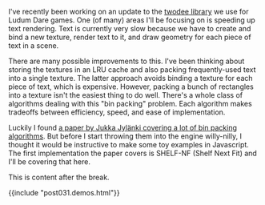 I've recently been working on an update to the
[twodee library](https://github.com/pikkpoiss/twodee) we use for Ludum Dare
games.  One (of many) areas I'll be focusing on is speeding up text rendering.
Text is currently very slow because we have to create and bind a new texture,
render text to it, and draw geometry for each piece of text in a scene.

There are many possible improvements to this.  I've been thinking about
storing the textures in an LRU cache and also packing frequently-used text
into a single texture. The latter
approach avoids binding a texture for each piece of text, which is expensive.
However, packing a bunch of rectangles into a texture isn't the easiest
thing to do well.  There's a whole class of algorithms dealing with this
"bin packing" problem.  Each algorithm makes tradeoffs between efficiency,
speed, and ease of implementation.

Luckily I found [a paper by Jukka Jylänki covering a lot of bin packing
algorithms](http://clb.demon.fi/files/RectangleBinPack.pdf).
But before I start throwing them into the engine
willy-nilly, I thought it would be instructive to make some toy examples
in Javascript. The first implementation the paper covers is
SHELF-NF (Shelf Next Fit) and I'll be covering that here.

<!--BREAK-->

This is content after the break.

{{include "post031.demos.html"}}
